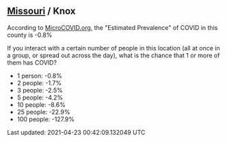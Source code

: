 
## [Missouri](/united-states/missouri) / Knox

According to [MicroCOVID.org](http://microcovid.org),
the "Estimated Prevalence" of COVID in this county is -0.8%

If you interact with a certain number of people in this location
(all at once in a group, or spread out across the day), what is the chance that
1 or more of them has COVID?

- 1 person: -0.8%
- 2 people: -1.7%
- 3 people: -2.5%
- 5 people: -4.2%
- 10 people: -8.6%
- 25 people: -22.9%
- 100 people: -127.9%

Last updated: 2021-04-23 00:42:09.132049 UTC
